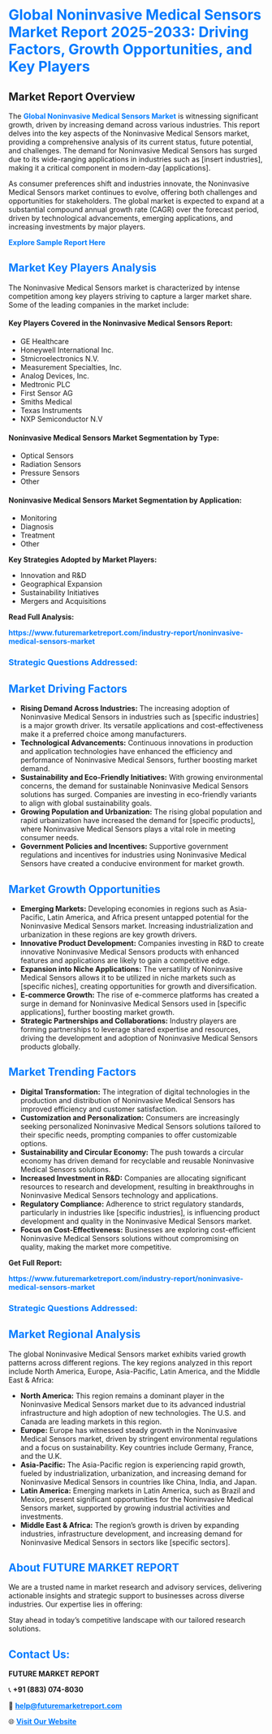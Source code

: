<h1 style="color: #007BFF;">Global Noninvasive Medical Sensors Market Report 2025-2033: Driving Factors, Growth Opportunities, and Key Players</h1>

<section id="overview">
<h2>Market Report Overview</h2>
<p>The <a href="https://www.futuremarketreport.com/industry-report/noninvasive-medical-sensors-market" style="color: #007BFF; text-decoration: none;"><strong>Global Noninvasive Medical Sensors Market</strong></a> is witnessing significant growth, driven by increasing demand across various industries. This report delves into the key aspects of the Noninvasive Medical Sensors market, providing a comprehensive analysis of its current status, future potential, and challenges. The demand for Noninvasive Medical Sensors has surged due to its wide-ranging applications in industries such as [insert industries], making it a critical component in modern-day [applications].</p>
<p>As consumer preferences shift and industries innovate, the Noninvasive Medical Sensors market continues to evolve, offering both challenges and opportunities for stakeholders. The global market is expected to expand at a substantial compound annual growth rate (CAGR) over the forecast period, driven by technological advancements, emerging applications, and increasing investments by major players.</p>
</section>

<section id="overview">
<p><a href="https://www.futuremarketreport.com/request-sample/reportId=87336" style="color: #007BFF; text-decoration: none;"><strong>Explore Sample Report Here</strong></a></p>
</section>

<section id="key-players">
<h2 style="color: #007BFF;">Market Key Players Analysis</h2>
<p>The Noninvasive Medical Sensors market is characterized by intense competition among key players striving to capture a larger market share. Some of the leading companies in the market include:</p>
<h4>Key Players Covered in the Noninvasive Medical Sensors Report:</h4>
<ul><li>GE Healthcare</li><li>Honeywell International Inc.</li><li>Stmicroelectronics N.V.</li><li>Measurement Specialties, Inc.</li><li>Analog Devices, Inc.</li><li>Medtronic PLC</li><li>First Sensor AG</li><li>Smiths Medical</li><li>Texas Instruments</li><li>NXP Semiconductor N.V</li></ul>
<h4>Noninvasive Medical Sensors Market Segmentation by Type:</h4>
<ul><li>Optical Sensors</li><li>Radiation Sensors</li><li>Pressure Sensors</li><li>Other</li></ul>

<h4>Noninvasive Medical Sensors Market Segmentation by Application:</h4>
<ul><li>Monitoring</li><li>Diagnosis</li><li>Treatment</li><li>Other</li></ul>
<p><strong>Key Strategies Adopted by Market Players:</strong></p>
<ul>
<li>Innovation and R&D</li>
<li>Geographical Expansion</li>
<li>Sustainability Initiatives</li>
<li>Mergers and Acquisitions</li>
</ul>
</section>

<section>
<p><strong>Read Full Analysis: </strong></p><a href="https://www.futuremarketreport.com/industry-report/noninvasive-medical-sensors-market" style="color: #007BFF; text-decoration: none;"><strong>https://www.futuremarketreport.com/industry-report/noninvasive-medical-sensors-market</strong></a>
<h3 style="color: #007BFF;">Strategic Questions Addressed:</h3>
</section>

<section id="driving-factors">
<h2 style="color: #007BFF;">Market Driving Factors</h2>
<ul>
<li><strong>Rising Demand Across Industries:</strong> The increasing adoption of Noninvasive Medical Sensors in industries such as [specific industries] is a major growth driver. Its versatile applications and cost-effectiveness make it a preferred choice among manufacturers.</li>
<li><strong>Technological Advancements:</strong> Continuous innovations in production and application technologies have enhanced the efficiency and performance of Noninvasive Medical Sensors, further boosting market demand.</li>
<li><strong>Sustainability and Eco-Friendly Initiatives:</strong> With growing environmental concerns, the demand for sustainable Noninvasive Medical Sensors solutions has surged. Companies are investing in eco-friendly variants to align with global sustainability goals.</li>
<li><strong>Growing Population and Urbanization:</strong> The rising global population and rapid urbanization have increased the demand for [specific products], where Noninvasive Medical Sensors plays a vital role in meeting consumer needs.</li>
<li><strong>Government Policies and Incentives:</strong> Supportive government regulations and incentives for industries using Noninvasive Medical Sensors have created a conducive environment for market growth.</li>
</ul>
</section>

<section id="growth-opportunities">
<h2 style="color: #007BFF;">Market Growth Opportunities</h2>
<ul>
<li><strong>Emerging Markets:</strong> Developing economies in regions such as Asia-Pacific, Latin America, and Africa present untapped potential for the Noninvasive Medical Sensors market. Increasing industrialization and urbanization in these regions are key growth drivers.</li>
<li><strong>Innovative Product Development:</strong> Companies investing in R&D to create innovative Noninvasive Medical Sensors products with enhanced features and applications are likely to gain a competitive edge.</li>
<li><strong>Expansion into Niche Applications:</strong> The versatility of Noninvasive Medical Sensors allows it to be utilized in niche markets such as [specific niches], creating opportunities for growth and diversification.</li>
<li><strong>E-commerce Growth:</strong> The rise of e-commerce platforms has created a surge in demand for Noninvasive Medical Sensors used in [specific applications], further boosting market growth.</li>
<li><strong>Strategic Partnerships and Collaborations:</strong> Industry players are forming partnerships to leverage shared expertise and resources, driving the development and adoption of Noninvasive Medical Sensors products globally.</li>
</ul>
</section>

<section id="trending-factors">
<h2 style="color: #007BFF;">Market Trending Factors</h2>
<ul>
<li><strong>Digital Transformation:</strong> The integration of digital technologies in the production and distribution of Noninvasive Medical Sensors has improved efficiency and customer satisfaction.</li>
<li><strong>Customization and Personalization:</strong> Consumers are increasingly seeking personalized Noninvasive Medical Sensors solutions tailored to their specific needs, prompting companies to offer customizable options.</li>
<li><strong>Sustainability and Circular Economy:</strong> The push towards a circular economy has driven demand for recyclable and reusable Noninvasive Medical Sensors solutions.</li>
<li><strong>Increased Investment in R&D:</strong> Companies are allocating significant resources to research and development, resulting in breakthroughs in Noninvasive Medical Sensors technology and applications.</li>
<li><strong>Regulatory Compliance:</strong> Adherence to strict regulatory standards, particularly in industries like [specific industries], is influencing product development and quality in the Noninvasive Medical Sensors market.</li>
<li><strong>Focus on Cost-Effectiveness:</strong> Businesses are exploring cost-efficient Noninvasive Medical Sensors solutions without compromising on quality, making the market more competitive.</li>
</ul>
</section>

<section>
<p><strong>Get Full Report: </strong></p><a href="https://www.futuremarketreport.com/industry-report/noninvasive-medical-sensors-market" style="color: #007BFF; text-decoration: none;"><strong>https://www.futuremarketreport.com/industry-report/noninvasive-medical-sensors-market</strong></a>
<h3 style="color: #007BFF;">Strategic Questions Addressed:</h3>
</section>


<section id="regional-analysis">
<h2 style="color: #007BFF;">Market Regional Analysis</h2>
<p>The global Noninvasive Medical Sensors market exhibits varied growth patterns across different regions. The key regions analyzed in this report include North America, Europe, Asia-Pacific, Latin America, and the Middle East & Africa:</p>
<ul>
<li><strong>North America:</strong> This region remains a dominant player in the Noninvasive Medical Sensors market due to its advanced industrial infrastructure and high adoption of new technologies. The U.S. and Canada are leading markets in this region.</li>
<li><strong>Europe:</strong> Europe has witnessed steady growth in the Noninvasive Medical Sensors market, driven by stringent environmental regulations and a focus on sustainability. Key countries include Germany, France, and the U.K.</li>
<li><strong>Asia-Pacific:</strong> The Asia-Pacific region is experiencing rapid growth, fueled by industrialization, urbanization, and increasing demand for Noninvasive Medical Sensors in countries like China, India, and Japan.</li>
<li><strong>Latin America:</strong> Emerging markets in Latin America, such as Brazil and Mexico, present significant opportunities for the Noninvasive Medical Sensors market, supported by growing industrial activities and investments.</li>
<li><strong>Middle East & Africa:</strong> The region’s growth is driven by expanding industries, infrastructure development, and increasing demand for Noninvasive Medical Sensors in sectors like [specific sectors].</li>
</ul>
</section>

<footer>
<h2 style="color: #007BFF;">About FUTURE MARKET REPORT</h2>
<p>We are a trusted name in market research and advisory services, delivering actionable insights and strategic support to businesses across diverse industries. Our expertise lies in offering:</p>

<p>Stay ahead in today’s competitive landscape with our tailored research solutions.</p>

<h2 style="color: #007BFF;">Contact Us:</h2>
<p><strong>FUTURE MARKET REPORT</strong></p>
<p>📞 <strong>+91 (883) 074-8030</strong></p>
<p>📧 <strong><a href="mailto:help@futuremarketreport.com" style="color: #007BFF;">help@futuremarketreport.com</a></strong></p>
<p>🌐 <strong><a href="https://www.futuremarketreport.com/" style="color: #007BFF;">Visit Our Website</a></strong></p>
</footer>